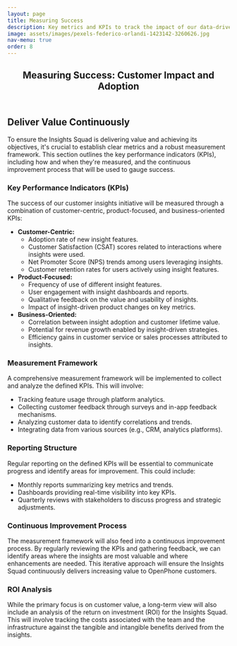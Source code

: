 ```yaml
---
layout: page
title: Measuring Success
description: Key metrics and KPIs to track the impact of our data-driven initiatives.
image: assets/images/pexels-federico-orlandi-1423142-3260626.jpg
nav-menu: true
order: 8
---
```


<!-- Main -->
<div id="main" class="alt">

<!-- One -->
<section id="one">
	<div class="inner">
		<header class="major">
			<h1>Measuring Success: Customer Impact and Adoption</h1>
		</header>

<!-- Content -->
<h2>Deliver Value Continuously</h2>
<p>
  To ensure the Insights Squad is delivering value and achieving its objectives, it's crucial to establish clear metrics and a robust measurement framework. This section outlines the key performance indicators (KPIs), including how and when they're measured, and the continuous improvement process that will be used to gauge success.
</p>

<h3>Key Performance Indicators (KPIs)</h3>
<p>
  The success of our customer insights initiative will be measured through a combination of customer-centric, product-focused, and business-oriented KPIs:
</p>
<ul>
  <li><strong>Customer-Centric:</strong>
    <ul>
      <li>Adoption rate of new insight features.</li>
      <li>Customer Satisfaction (CSAT) scores related to interactions where insights were used.</li>
      <li>Net Promoter Score (NPS) trends among users leveraging insights.</li>
      <li>Customer retention rates for users actively using insight features.</li>
    </ul>
  </li>
  <li><strong>Product-Focused:</strong>
    <ul>
      <li>Frequency of use of different insight features.</li>
      <li>User engagement with insight dashboards and reports.</li>
      <li>Qualitative feedback on the value and usability of insights.</li>
      <li>Impact of insight-driven product changes on key metrics.</li>
    </ul>
  </li>
  <li><strong>Business-Oriented:</strong>
    <ul>
      <li>Correlation between insight adoption and customer lifetime value.</li>
      <li>Potential for revenue growth enabled by insight-driven strategies.</li>
      <li>Efficiency gains in customer service or sales processes attributed to insights.</li>
    </ul>
  </li>
</ul>

<h3>Measurement Framework</h3>
<p>
  A comprehensive measurement framework will be implemented to collect and analyze the defined KPIs. This will involve:
</p>
<ul>
  <li>Tracking feature usage through platform analytics.</li>
  <li>Collecting customer feedback through surveys and in-app feedback mechanisms.</li>
  <li>Analyzing customer data to identify correlations and trends.</li>
  <li>Integrating data from various sources (e.g., CRM, analytics platforms).</li>
</ul>

<h3>Reporting Structure</h3>
<p>
  Regular reporting on the defined KPIs will be essential to communicate progress and identify areas for improvement. This could include:
</p>
<ul>
  <li>Monthly reports summarizing key metrics and trends.</li>
  <li>Dashboards providing real-time visibility into key KPIs.</li>
  <li>Quarterly reviews with stakeholders to discuss progress and strategic adjustments.</li>
</ul>

<h3>Continuous Improvement Process</h3>
<p>
  The measurement framework will also feed into a continuous improvement process. By regularly reviewing the KPIs and gathering feedback, we can identify areas where the insights are most valuable and where enhancements are needed. This iterative approach will ensure the Insights Squad continuously delivers increasing value to OpenPhone customers.
</p>

<h3>ROI Analysis</h3>
<p>
  While the primary focus is on customer value, a long-term view will also include an analysis of the return on investment (ROI) for the Insights Squad. This will involve tracking the costs associated with the team and the infrastructure against the tangible and intangible benefits derived from the insights.
</p>